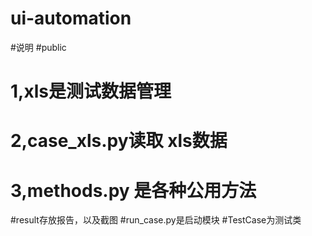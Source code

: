 # ui-automation
#说明
#public 
#   1,xls是测试数据管理
#   2,case_xls.py读取 xls数据
#   3,methods.py 是各种公用方法
#result存放报告，以及截图
#run_case.py是启动模块
#TestCase为测试类
